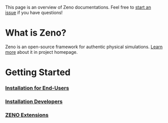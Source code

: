 This page is an overview of Zeno documentations. Feel free to [start an issue](https://github.com/zenustech/zeno/issues) if you have questions!


# What is Zeno?
Zeno is an open-source framework for authentic physical simulations. [Learn more](../README.md) about it in project homepage.

# Getting Started

### [Installation for End-Users](./installation.md)

### [Installation Developers](./development.md)

### [ZENO Extensions](./extensions.md)

